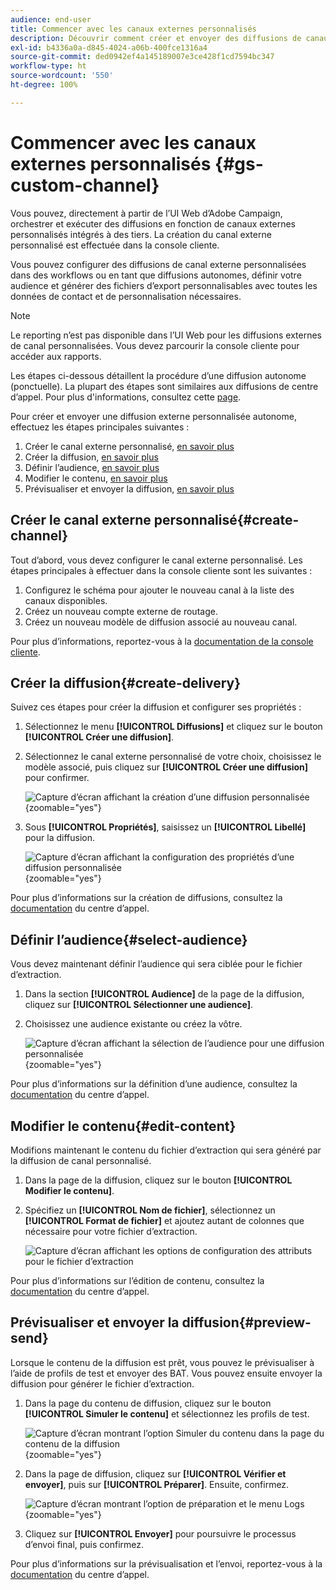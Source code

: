 ```yaml
---
audience: end-user
title: Commencer avec les canaux externes personnalisés
description: Découvrir comment créer et envoyer des diffusions de canaux externes personnalisées à l’aide d’Adobe Campaign Web
exl-id: b4336a0a-d845-4024-a06b-400fce1316a4
source-git-commit: ded0942ef4a145189007e3ce428f1cd7594bc347
workflow-type: ht
source-wordcount: '550'
ht-degree: 100%

---
```


# Commencer avec les canaux externes personnalisés {#gs-custom-channel}

Vous pouvez, directement à partir de l’UI Web d’Adobe Campaign, orchestrer et exécuter des diffusions en fonction de canaux externes personnalisés intégrés à des tiers. La création du canal externe personnalisé est effectuée dans la console cliente.

Vous pouvez configurer des diffusions de canal externe personnalisées dans des workflows ou en tant que diffusions autonomes, définir votre audience et générer des fichiers d’export personnalisables avec toutes les données de contact et de personnalisation nécessaires.

>[!NOTE]
>
>Le reporting n’est pas disponible dans l’UI Web pour les diffusions externes de canal personnalisées. Vous devez parcourir la console cliente pour accéder aux rapports.

Les étapes ci-dessous détaillent la procédure d’une diffusion autonome (ponctuelle). La plupart des étapes sont similaires aux diffusions de centre d’appel. Pour plus d&#39;informations, consultez cette [page](../call-center/create-call-center.md).

Pour créer et envoyer une diffusion externe personnalisée autonome, effectuez les étapes principales suivantes :

1. Créer le canal externe personnalisé, [en savoir plus](#create-channel)
1. Créer la diffusion, [en savoir plus](#create-delivery)
1. Définir l’audience, [en savoir plus](#select-audience)
1. Modifier le contenu, [en savoir plus](#edit-content)
1. Prévisualiser et envoyer la diffusion, [en savoir plus](#preview-send)

## Créer le canal externe personnalisé{#create-channel}

Tout d’abord, vous devez configurer le canal externe personnalisé. Les étapes principales à effectuer dans la console cliente sont les suivantes :

1. Configurez le schéma pour ajouter le nouveau canal à la liste des canaux disponibles.
1. Créez un nouveau compte externe de routage.
1. Créez un nouveau modèle de diffusion associé au nouveau canal.

Pour plus d’informations, reportez-vous à la [documentation de la console cliente](https://experienceleague.adobe.com/docs/campaign/campaign-v8/send/custom-channel.html?lang=fr).

## Créer la diffusion{#create-delivery}

Suivez ces étapes pour créer la diffusion et configurer ses propriétés :

1. Sélectionnez le menu **[!UICONTROL Diffusions]** et cliquez sur le bouton **[!UICONTROL Créer une diffusion]**.

1. Sélectionnez le canal externe personnalisé de votre choix, choisissez le modèle associé, puis cliquez sur **[!UICONTROL Créer une diffusion]** pour confirmer.

   ![Capture d’écran affichant la création d’une diffusion personnalisée](assets/cus-create.png){zoomable="yes"}


1. Sous **[!UICONTROL Propriétés]**, saisissez un **[!UICONTROL Libellé]** pour la diffusion.

   ![Capture d’écran affichant la configuration des propriétés d’une diffusion personnalisée](assets/cus-properties.png){zoomable="yes"}

Pour plus d’informations sur la création de diffusions, consultez la [documentation](../call-center/create-call-center.md#create-delivery) du centre d’appel.

## Définir l’audience{#select-audience}

Vous devez maintenant définir l’audience qui sera ciblée pour le fichier d’extraction.

1. Dans la section **[!UICONTROL Audience]** de la page de la diffusion, cliquez sur **[!UICONTROL Sélectionner une audience]**.

1. Choisissez une audience existante ou créez la vôtre.

   ![Capture d’écran affichant la sélection de l’audience pour une diffusion personnalisée](assets/cc-audience2.png){zoomable="yes"}

Pour plus d’informations sur la définition d’une audience, consultez la [documentation](../call-center/create-call-center.md#select-audience) du centre d’appel.

## Modifier le contenu{#edit-content}

Modifions maintenant le contenu du fichier d’extraction qui sera généré par la diffusion de canal personnalisé.

1. Dans la page de la diffusion, cliquez sur le bouton **[!UICONTROL Modifier le contenu]**.

1. Spécifiez un **[!UICONTROL Nom de fichier]**, sélectionnez un **[!UICONTROL Format de fichier]** et ajoutez autant de colonnes que nécessaire pour votre fichier d’extraction.

   ![Capture d’écran affichant les options de configuration des attributs pour le fichier d’extraction](assets/cc-content-attributes.png)

Pour plus d’informations sur l’édition de contenu, consultez la [documentation](../call-center/create-call-center.md#edit-content) du centre d’appel.

## Prévisualiser et envoyer la diffusion{#preview-send}

Lorsque le contenu de la diffusion est prêt, vous pouvez le prévisualiser à l’aide de profils de test et envoyer des BAT. Vous pouvez ensuite envoyer la diffusion pour générer le fichier d’extraction.

1. Dans la page du contenu de diffusion, cliquez sur le bouton **[!UICONTROL Simuler le contenu]** et sélectionnez les profils de test.

   ![Capture d’écran montrant l’option Simuler du contenu dans la page du contenu de la diffusion](assets/cus-simulate.png){zoomable="yes"}

1. Dans la page de diffusion, cliquez sur **[!UICONTROL Vérifier et envoyer]**, puis sur **[!UICONTROL Préparer]**. Ensuite, confirmez.

   ![Capture d’écran montrant l’option de préparation et le menu Logs](assets/cus-prepare.png){zoomable="yes"}

1. Cliquez sur **[!UICONTROL Envoyer]** pour poursuivre le processus d’envoi final, puis confirmez.

Pour plus d’informations sur la prévisualisation et l’envoi, reportez-vous à la [documentation](../call-center/create-call-center.md#preview-send) du centre d’appel.
